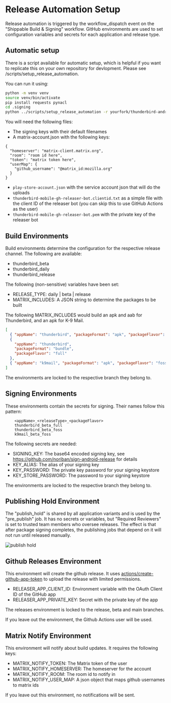 # Release Automation Setup

Release automation is triggered by the workflow_dispatch event on the "Shippable Build & Signing"
workflow. GitHub environments are used to set configuration variables and secrets for each
application and release type.

## Automatic setup

There is a script available for automatic setup, which is helpful if you want to replicate this on
your own repository for devlopment. Please see /scripts/setup_release_automation.

You can run it using:

```bash
python -m venv venv
source venv/bin/activate
pip install requests pynacl
cd .signing
python ../scripts/setup_release_automation -r yourfork/thunderbird-android
```

You will need the following files:

- The signing keys with their default filenames
- A matrix-account.json with the following keys:

```
{
  "homeserver": "matrix-client.matrix.org",
  "room": "room id here",
  "token": "matrix token here",
  "userMap": {
    "github_username": "@matrix_id:mozilla.org"
  }
}

```

- `play-store-account.json` with the service account json that will do the uploads
- `thunderbird-mobile-gh-releaser-bot.clientid.txt` as a simple file with the client ID of the releaser bot (you can skip this to use GitHub Actions as the user)
- `thunderbird-mobile-gh-releaser-bot.pem` with the private key of the releaser bot

## Build Environments

Build environments determine the configuration for the respective release channel. The following are
available:

- thunderbird_beta
- thunderbird_daily
- thunderbird_release

The following (non-sensitive) variables have been set:

- RELEASE_TYPE: daily | beta | release
- MATRIX_INCLUDES: A JSON string to determine the packages to be built

The following MATRIX_INCLUDES would build an apk and aab for Thunderbird, and an apk for K-9 Mail.

```json
[
  { "appName": "thunderbird", "packageFormat": "apk", "packageFlavor": "foss" },
  {
    "appName": "thunderbird",
    "packageFormat": "bundle",
    "packageFlavor": "full"
  },
  { "appName": "k9mail", "packageFormat": "apk", "packageFlavor": "foss" }
]
```

The environments are locked to the respective branch they belong to.

## Signing Environments

These environments contain the secrets for signing. Their names follow this pattern:

        <appName>_<releaseType>_<packageFlavor>
        thunderbird_beta_full
        thunderbird_beta_foss
        k9mail_beta_foss

The following secrets are needed:

- SIGNING_KEY: The base64 encoded signing key, see https://github.com/noriban/sign-android-release for details
- KEY_ALIAS: The alias of your signing key
- KEY_PASSWORD: The private key password for your signing keystore
- KEY_STORE_PASSWORD: The password to your signing keystore

The environments are locked to the respective branch they belong to.

## Publishing Hold Environment

The "publish_hold" is shared by all application variants and is used by the "pre_publish" job.
It has no secrets or variables, but "Required Reviewers" is set to trusted team members who oversee releases. The
effect is that after package signing completes, the publishing jobs that depend on it will not run until released
manually.

![publish hold](publish_hold.png)

## Github Releases Environment

This environment will create the github release. It uses [actions/create-github-app-token](https://github.com/actions/create-github-app-token)
to upload the release with limited permissions.

- RELEASER_APP_CLIENT_ID: Environment variable with the OAuth Client ID of the GitHub app
- RELEASER_APP_PRIVATE_KEY: Secret with the private key of the app

The releases environment is locked to the release, beta and main branches.

If you leave out the environment, the Github Actions user will be used.

## Matrix Notify Environment

This environment will notify about build updates. It requires the following keys:

- MATRIX_NOTIFY_TOKEN: The Matrix token of the user
- MATRIX_NOTIFY_HOMESERVER: The homeserver for the account
- MATRIX_NOTIFY_ROOM: The room id to notify in
- MATRIX_NOTIFY_USER_MAP: A json object that maps github usernames to matrix ids

If you leave out this environment, no notifications will be sent.
